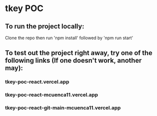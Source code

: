 # tkey POC

## To run the project locally:
Clone the repo then run 
'npm install' followed by
'npm run start'

## To test out the project right away, try one of the following links (If one doesn't work, another may):
### tkey-poc-react.vercel.app
### tkey-poc-react-mcuenca11.vercel.app
### tkey-poc-react-git-main-mcuenca11.vercel.app

